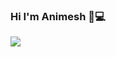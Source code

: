 ### Hi I'm Animesh 👋💻
<img src= https://user-images.githubusercontent.com/33247732/88475946-0ff1e380-cf52-11ea-9996-2ddab29385a2.png>
<!--
**animesh-sri-98/animesh-sri-98** is a ✨ _special_ ✨ repository because its `README.md` (this file) appears on your GitHub profile.

Here are some ideas to get you started:

- 🔭 I’m currently working on ...
- 🌱 I’m currently learning ...
- 👯 I’m looking to collaborate on ...
- 🤔 I’m looking for help with ...
- 💬 Ask me about ...
- 📫 How to reach me: ...
-


